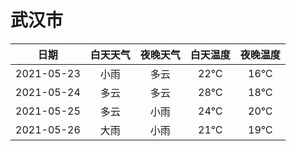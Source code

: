 # 武汉市
|日期|白天天气|夜晚天气|白天温度|夜晚温度|
|:--:|:--:|:--:|:--:|:--:|
|2021-05-23|小雨|多云|22℃|16℃|
|2021-05-24|多云|多云|28℃|18℃|
|2021-05-25|多云|小雨|24℃|20℃|
|2021-05-26|大雨|小雨|21℃|19℃|
